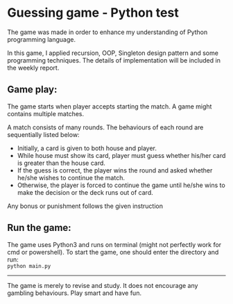 # Guessing game - Python test

The game was made in order to enhance my understanding of Python programming language. 

In this game, I applied recursion, OOP, Singleton design pattern and some programming techniques. The details of implementation will be included in the weekly report.

## Game play: 
The game starts when player accepts starting the match. A game might contains multiple matches. 

A match consists of many rounds. The behaviours of each round are sequentially listed below: 
* Initially, a card is given to both house and player. 
* While house must show its card, player must guess whether his/her card is greater than the house card.
* If the guess is correct, the player wins the round and asked whether he/she wishes to continue the match.
* Otherwise, the player is forced to continue the game until he/she wins to make the decision or the deck runs out of card. 

Any bonus or punishment follows the given instruction

## Run the game: 
The game uses Python3 and runs on terminal (might not perfectly work for cmd or powershell). To start the game, one should enter the directory and run: <br>
`python main.py`

----
The game is merely to revise and study. It does not encourage any gambling behaviours.
Play smart and have fun.
